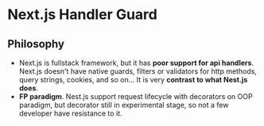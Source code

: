 # Next.js Handler Guard

## Philosophy

- Next.js is fullstack framework, but it has **poor support for api handlers**. Next.js doesn't have native guards, filters or validators for http methods, query strings, cookies, and so on... It is very **contrast to what Nest.js does**.
- **FP paradigm**. Nest.js support request lifecycle with decorators on OOP paradigm, but decorator still in experimental stage, so not a few developer have resistance to it.
